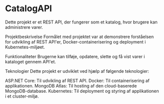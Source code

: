 # CatalogAPI
Dette projekt er et REST API, der fungerer som et katalog, hvor brugere kan administrere varer.

Projektbeskrivelse
Formålet med projektet var at demonstrere forståelsen for udvikling af REST API'er, Docker-containerisering og deployment i Kubernetes-miljøet.

Funktionaliteter
Brugerne kan tilføje, opdatere, slette og få vist varer i kataloget gennem API'et.

Teknologier
Dette projekt er udviklet ved hjælp af følgende teknologier:

ASP.NET Core: Til udvikling af REST API.
Docker: Til containerisering af applikationen.
MongoDB Atlas: Til hosting af den cloud-baserede MongoDB-database.
Kubernetes: Til deployment og styring af applikationen i et cluster-miljø.
